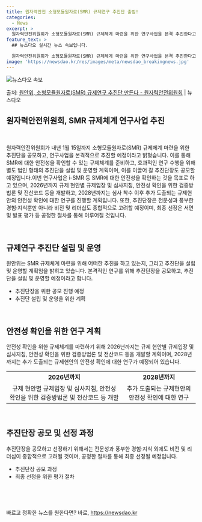 ```yaml
---
title: 원자력안전 소형모듈원자로(SMR) 규제연구 추진단 출범!
categories:
  - News
excerpt: >
  원자력안전위원회가 소형모듈원자로(SMR) 규제체계 마련을 위한 연구사업을 본격 추진한다고 22일 밝혔다. 이…
feature_text: >
  ## 뉴스다오 실시간 뉴스 속보입니다.

  원자력안전위원회가 소형모듈원자로(SMR) 규제체계 마련을 위한 연구사업을 본격 추진한다고 22일 밝혔다. 이…
image: 'https://newsdao.kr/res/images/meta/newsdao_breakingnews.jpg'
---
```


![뉴스다오 속보](https://newsdao.kr/res/images/meta/newsdao_breakingnews.jpg)

<p>출처: <a href="https://newsdao.kr/2864" rel="dofollow">원안위, 소형모듈원자로(SMR) 규제연구 추진단 만든다 - 원자력안전위원회</a> | 뉴스다오</p>

<h2 data-ke-size="size26">원자력안전위원회, SMR 규제체계 연구사업 추진</h2>
<p data-ke-size="size16">&nbsp;</p>
<p data-ke-size="size16">원자력안전위원회가 내년 1월 15일까지 소형모듈원자로(SMR) 규제체계 마련을 위한 추진단을 공모하고, 연구사업을 본격적으로 추진할 예정이라고 밝혔습니다. 이를 통해 SMR에 대한 안전성을 확인할 수 있는 규제체계를 준비하고, 효과적인 연구 수행을 위해 별도 법인 형태의 추진단을 설립 및 운영할 계획이며, 이를 이끌어 갈 추진단장도 공모할 예정입니다.이번 연구사업은 i-SMR 등 SMR에 대한 안전성을 확인하는 것을 목표로 하고 있으며, 2026년까지 규제 현안별 규제입장 및 심사지침, 안전성 확인을 위한 검증방법론 및 전산코드 등을 개발하고, 2028년까지는 심사 착수 이후 추가 도출되는 규제현안의 안전성 확인에 대한 연구를 진행할 계획입니다. 또한, 추진단장은 전문성과 풍부한 경험·지식뿐만 아니라 비전 및 리더십도 종합적으로 고려할 예정이며, 최종 선정은 서면 및 발표 평가 등 공정한 절차를 통해 이루어질 것입니다.</p>
<p data-ke-size="size16">&nbsp;</p>
<h2 data-ke-size="size22">규제연구 추진단 설립 및 운영</h2>
<p data-ke-size="size16">원안위는 SMR 규제체계 마련을 위해 어떠한 추진을 하고 있는지, 그리고 추진단을 설립 및 운영할 계획임을 밝히고 있습니다. 본격적인 연구를 위해 추진단장을 공모하고, 추진단을 설립 및 운영할 예정이라고 합니다.</p>
<ul>
  <li>추진단장을 위한 공모 진행 예정</li>
  <li>추진단 설립 및 운영을 위한 계획</li>
</ul>
<p data-ke-size="size16">&nbsp;</p>
<h2 data-ke-size="size22">안전성 확인을 위한 연구 계획</h2>
<p data-ke-size="size16">안전성 확인을 위한 규제체계를 마련하기 위해 2026년까지는 규제 현안별 규제입장 및 심사지침, 안전성 확인을 위한 검증방법론 및 전산코드 등을 개발할 계획이며, 2028년까지는 추가 도출되는 규제현안의 안전성 확인에 대한 연구가 예정되어 있습니다.</p>
<table>
  <tr>
    <td style="text-align: center; height: 17px;"><b>2026년까지</b></td>
    <td style="text-align: center; height: 17px;"><b>2028년까지</b></td>
  </tr>
  <tr>
    <td style="text-align: center; height: 17px;">규제 현안별 규제입장 및 심사지침, 안전성 확인을 위한 검증방법론 및 전산코드 등 개발</td>
    <td style="text-align: center; height: 17px;">추가 도출되는 규제현안의 안전성 확인에 대한 연구</td>
  </tr>
</table>
<p data-ke-size="size16">&nbsp;</p>
<h2 data-ke-size="size22">추진단장 공모 및 선정 과정</h2>
<p data-ke-size="size16">추진단장을 공모하고 선정하기 위해서는 전문성과 풍부한 경험·지식 외에도 비전 및 리더십이 종합적으로 고려될 것이며, 공정한 절차를 통해 최종 선정될 예정입니다.</p>
<ul>
  <li>추진단장 공모 과정</li>
  <li>최종 선정을 위한 평가 절차</li>
</ul>
<p data-ke-size="size16">&nbsp;</p>
<p data-ke-size="size16">&nbsp;</p> 

빠르고 정확한 뉴스를 원한다면? 바로, <a href="https://newsdao.kr" rel="dofollow">https://newsdao.kr</a>


    
